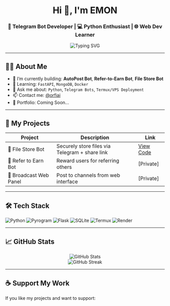 <h1 align="center">Hi 👋, I'm EMON</h1>
<h3 align="center">🚀 Telegram Bot Developer | 💻 Python Enthusiast | 🌐 Web Dev Learner</h3>

<p align="center">
  <img src="https://readme-typing-svg.demolab.com?font=Fira+Code&size=24&pause=1000&color=36BCF7&center=true&vCenter=true&width=435&lines=I+build+Telegram+Bots+with+❤️;Flask+%7C+Pyrogram+%7C+Aiogram+Master;Open+Source+Tools+for+Everyone!;Always+learning+%F0%9F%92%BB+Always+sharing" alt="Typing SVG" />
</p>

---

## 👨‍💻 About Me

- 🔧 I’m currently building: **AutoPost Bot**, **Refer-to-Earn Bot**, **File Store Bot**
- 🌱 Learning: `FastAPI`, `MongoDB`, `Docker`
- 💬 Ask me about: `Python`, `Telegram Bots`, `Termux/VPS Deployment`
- 📫 Contact me: [@orfiai](https://t.me/orfiai)
- 💼 Portfolio: Coming Soon...

---

## 🚀 My Projects

| Project | Description | Link |
|--------|-------------|------|
| 🎒 File Store Bot | Securely store files via Telegram + share link | [View Code](https://github.com/yourusername/file-store-bot) |
| 💸 Refer to Earn Bot | Reward users for referring others | [Private] |
| 📰 Broadcast Web Panel | Post to channels from web interface | [Private] |

---

## 🛠️ Tech Stack

![Python](https://img.shields.io/badge/Python-3776AB?style=for-the-badge&logo=python&logoColor=white)
![Pyrogram](https://img.shields.io/badge/Pyrogram-2.0-blue?style=for-the-badge)
![Flask](https://img.shields.io/badge/Flask-black?style=for-the-badge&logo=flask)
![SQLite](https://img.shields.io/badge/SQLite-07405E?style=for-the-badge&logo=sqlite&logoColor=white)
![Termux](https://img.shields.io/badge/Termux-000000?style=for-the-badge&logo=gnu-bash&logoColor=white)
![Render](https://img.shields.io/badge/Render-46E3B7?style=for-the-badge&logo=render&logoColor=black)

---

## 📈 GitHub Stats

<p align="center">
  <img src="https://github-readme-stats.vercel.app/api?username=yourusername&show_icons=true&theme=tokyonight" alt="GitHub Stats" />
  <br/>
  <img src="https://github-readme-streak-stats.herokuapp.com/?user=yourusername&theme=radical" alt="GitHub Streak" />
</p>

---

## ☕ Support My Work

If you like my projects and want to support:
